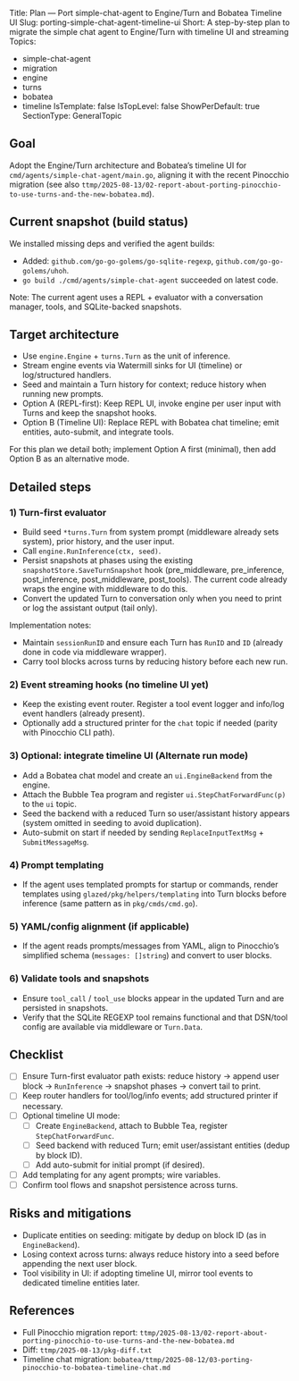 Title: Plan — Port simple-chat-agent to Engine/Turn and Bobatea Timeline UI
Slug: porting-simple-chat-agent-timeline-ui
Short: A step-by-step plan to migrate the simple chat agent to Engine/Turn with timeline UI and streaming
Topics:
- simple-chat-agent
- migration
- engine
- turns
- bobatea
- timeline
IsTemplate: false
IsTopLevel: false
ShowPerDefault: true
SectionType: GeneralTopic

## Goal

Adopt the Engine/Turn architecture and Bobatea’s timeline UI for `cmd/agents/simple-chat-agent/main.go`, aligning it with the recent Pinocchio migration (see also `ttmp/2025-08-13/02-report-about-porting-pinocchio-to-use-turns-and-the-new-bobatea.md`).

## Current snapshot (build status)

We installed missing deps and verified the agent builds:
- Added: `github.com/go-go-golems/go-sqlite-regexp`, `github.com/go-go-golems/uhoh`.
- `go build ./cmd/agents/simple-chat-agent` succeeded on latest code.

Note: The current agent uses a REPL + evaluator with a conversation manager, tools, and SQLite-backed snapshots.

## Target architecture

- Use `engine.Engine` + `turns.Turn` as the unit of inference.
- Stream engine events via Watermill sinks for UI (timeline) or log/structured handlers.
- Seed and maintain a Turn history for context; reduce history when running new prompts.
- Option A (REPL-first): Keep REPL UI, invoke engine per user input with Turns and keep the snapshot hooks.
- Option B (Timeline UI): Replace REPL with Bobatea chat timeline; emit entities, auto-submit, and integrate tools.

For this plan we detail both; implement Option A first (minimal), then add Option B as an alternative mode.

## Detailed steps

### 1) Turn-first evaluator

- Build seed `*turns.Turn` from system prompt (middleware already sets system), prior history, and the user input.
- Call `engine.RunInference(ctx, seed)`.
- Persist snapshots at phases using the existing `snapshotStore.SaveTurnSnapshot` hook (pre_middleware, pre_inference, post_inference, post_middleware, post_tools). The current code already wraps the engine with middleware to do this.
- Convert the updated Turn to conversation only when you need to print or log the assistant output (tail only).

Implementation notes:
- Maintain `sessionRunID` and ensure each Turn has `RunID` and `ID` (already done in code via middleware wrapper).
- Carry tool blocks across turns by reducing history before each new run.

### 2) Event streaming hooks (no timeline UI yet)

- Keep the existing event router. Register a tool event logger and info/log event handlers (already present).
- Optionally add a structured printer for the `chat` topic if needed (parity with Pinocchio CLI path).

### 3) Optional: integrate timeline UI (Alternate run mode)

- Add a Bobatea chat model and create an `ui.EngineBackend` from the engine.
- Attach the Bubble Tea program and register `ui.StepChatForwardFunc(p)` to the `ui` topic.
- Seed the backend with a reduced Turn so user/assistant history appears (system omitted in seeding to avoid duplication).
- Auto-submit on start if needed by sending `ReplaceInputTextMsg` + `SubmitMessageMsg`.

### 4) Prompt templating

- If the agent uses templated prompts for startup or commands, render templates using `glazed/pkg/helpers/templating` into Turn blocks before inference (same pattern as in `pkg/cmds/cmd.go`).

### 5) YAML/config alignment (if applicable)

- If the agent reads prompts/messages from YAML, align to Pinocchio’s simplified schema (`messages: []string`) and convert to user blocks.

### 6) Validate tools and snapshots

- Ensure `tool_call` / `tool_use` blocks appear in the updated Turn and are persisted in snapshots.
- Verify that the SQLite REGEXP tool remains functional and that DSN/tool config are available via middleware or `Turn.Data`.

## Checklist

- [ ] Ensure Turn-first evaluator path exists: reduce history → append user block → `RunInference` → snapshot phases → convert tail to print.
- [ ] Keep router handlers for tool/log/info events; add structured printer if necessary.
- [ ] Optional timeline UI mode:
  - [ ] Create `EngineBackend`, attach to Bubble Tea, register `StepChatForwardFunc`.
  - [ ] Seed backend with reduced Turn; emit user/assistant entities (dedup by block ID).
  - [ ] Add auto-submit for initial prompt (if desired).
- [ ] Add templating for any agent prompts; wire variables.
- [ ] Confirm tool flows and snapshot persistence across turns.

## Risks and mitigations

- Duplicate entities on seeding: mitigate by dedup on block ID (as in `EngineBackend`).
- Losing context across turns: always reduce history into a seed before appending the next user block.
- Tool visibility in UI: if adopting timeline UI, mirror tool events to dedicated timeline entities later.

## References

- Full Pinocchio migration report: `ttmp/2025-08-13/02-report-about-porting-pinocchio-to-use-turns-and-the-new-bobatea.md`
- Diff: `ttmp/2025-08-13/pkg-diff.txt`
- Timeline chat migration: `bobatea/ttmp/2025-08-12/03-porting-pinocchio-to-bobatea-timeline-chat.md`




